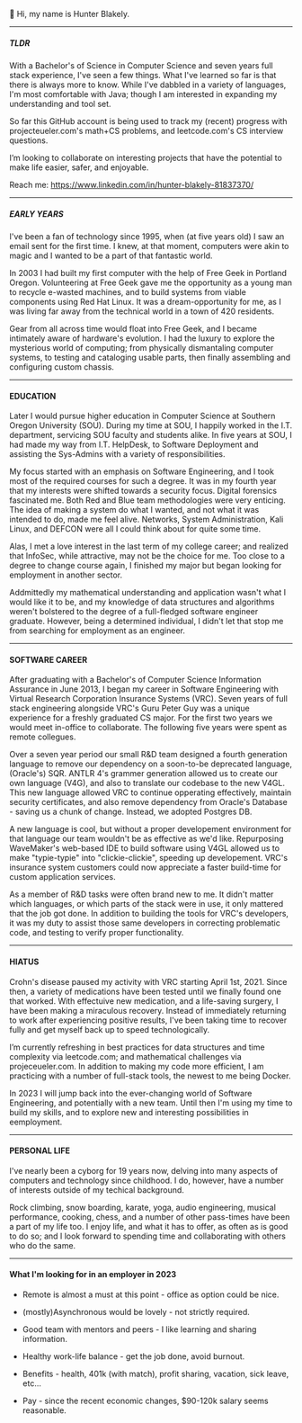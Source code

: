 👋 Hi, my name is Hunter Blakely. 



-------------------------------------
##### TLDR #####

  With a Bachelor's of Science in Computer Science and seven years full stack experience, I've seen a few things. 
What I've learned so far is that there is always more to know. While I've dabbled in a variety of languages, 
I'm most comfortable with Java; though I am interested in expanding my understanding and tool set.

 So far this GitHub account is being used to track my (recent) progress with projecteueler.com's math+CS problems,
and leetcode.com's CS interview questions.

I’m looking to collaborate on interesting projects that have the potential to make life easier, safer, and enjoyable.

Reach me: https://www.linkedin.com/in/hunter-blakely-81837370/

-------------------------------------
##### EARLY YEARS #####

  I've been a fan of technology since 1995, when (at five years old) I saw an email sent for the first time. 
I knew, at that moment, computers were akin to magic and I wanted to be a part of that fantastic world.

  In 2003 I had built my first computer with the help of Free Geek in Portland Oregon. 
Volunteering at Free Geek gave me the opportunity as a young man to recycle e-wasted machines, and to
build systems from viable components using Red Hat Linux. It was a dream-opportunity for me, as I was living
far away from the technical world in a town of 420 residents. 

  Gear from all across time would float into Free Geek, and I became intimately aware of hardware's evolution. 
I had the luxury to explore the mysterious world of computing; from physically dismantaling computer systems, 
to testing and cataloging usable parts, then finally assembling and configuring custom chassis.

-------------------------------------
#### EDUCATION ####
  Later I would pursue higher education in Computer Science at Southern Oregon University (SOU).
During my time at SOU, I happily worked in the I.T. department, servicing SOU faculty and students alike.
In five years at SOU, I had made my way from I.T. HelpDesk, to Software Deployment and assisting 
the Sys-Admins with a variety of responsibilities. 

  My focus started with an emphasis on Software Engineering, and I took most of the required courses
for such a degree. It was in my fourth year that my interests were shifted towards a security focus.
Digital forensics fascinated me. Both Red and Blue team methodologies were very enticing. The idea of 
making a system do what I wanted, and not what it was intended to do, made me feel alive. Networks, 
System Administration, Kali Linux, and DEFCON were all I could think about for quite some time.

  Alas, I met a love interest in the last term of my college career; and realized that InfoSec, while
attractive, may not be the choice for me. Too close to a degree to change course again, I finished
my major but began looking for employment in another sector.

  Addmittedly my mathematical understanding and application wasn't what I would like it to be, and
my knowledge of data structures and algorithms weren't bolstered to the degree of a full-fledged
software engineer graduate. However, being a determined individual, I didn't let that stop me from
searching for employment as an engineer.

-------------------------------------
#### SOFTWARE CAREER ####
  After graduating with a Bachelor's of Computer Science Information Assurance in June 2013, 
I began my career in Software Engineering with Virtual Research Corporation Insurance Systems (VRC). 
Seven years of full stack engineering alongside VRC's Guru Peter Guy was a unique experience for a 
freshly graduated CS major. For the first two years we would meet in-office to collaborate. The 
following five years were spent as remote collegues. 

  Over a seven year period our small R&D team designed a fourth generation language to remove our 
dependency on a soon-to-be deprecated language, (Oracle's) SQR. ANTLR 4's grammer generation allowed 
us to create our own language (V4G), and also to translate our codebase to the new V4GL. This new language 
allowed VRC to continue opperating effectively, maintain security certificates, and also remove dependency 
from Oracle's Database - saving us a chunk of change. Instead, we adopted Postgres DB.

  A new language is cool, but without a proper developement environment for that language our team 
wouldn't be as effective as we'd like. Repurposing WaveMaker's web-based IDE to build software using V4GL 
allowed us to make "typie-typie" into "clickie-clickie", speeding up developement. VRC's insurance system 
customers could now appreciate a faster build-time for custom application services.

  As a member of R&D tasks were often brand new to me. It didn't matter which languages, or which parts of 
the stack were in use, it only mattered that the job got done. In addition to building the tools for 
VRC's developers, it was my duty to assist those same developers in correcting problematic code, and
testing to verify proper functionality. 

-------------------------------------
#### HIATUS ####
  Crohn's disease paused my activity with VRC starting April 1st, 2021. Since then, a variety of medications
have been tested until we finally found one that worked. With effectuive new medication, and a life-saving
surgery, I have been making a miraculous recovery. Instead of immediately returning to work after experiencing
positive results, I've been taking time to recover fully and get myself back up to speed technologically.

  I’m currently refreshing in best practices for data structures and time complexity via leetcode.com; and
mathematical challenges via projeceueler.com. In addition to making my code more efficient, I am
practicing with a number of full-stack tools, the newest to me being Docker. 

  In 2023 I will jump back into the ever-changing world of Software Engineering, and potentially with a
new team. Until then I'm using my time to build my skills, and to explore new and interesting possibilities
in eemployment.

-------------------------------------

#### PERSONAL LIFE ####

  I've nearly been a cyborg for 19 years now, delving into many aspects of computers and technology
since childhood. I do, however, have a number of interests outside of my techical background.

  Rock climbing, snow boarding, karate, yoga, audio engineering, musical performance, cooking, chess, 
and a number of other pass-times have been a part of my life too. I enjoy life, and what it has to offer,
as often as is good to do so; and I look forward to spending time and collaborating with others who do
the same.

-------------------------------------

#### What I'm looking for in an employer in 2023 ####

  * Remote is almost a must at this point - office as option could be nice.
  
  * (mostly)Asynchronous would be lovely - not strictly required.
  
  * Good team with mentors and peers - I like learning and sharing information.
  
  * Healthy work-life balance - get the job done, avoid burnout.
  
  * Benefits - health, 401k (with match), profit sharing, vacation, sick leave, etc...
  
  * Pay - since the recent economic changes, $90-120k salary seems reasonable. 
  
